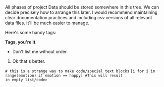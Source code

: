 All phases of project Data should be stored somewhere in this tree. We can decide precisely how to arrange this later.
I would recommend maintaining clear documentation practices and including csv versions of all relevant data files. It'll
be much easier to manage.

Here's some handy tags:
<p> <b>Tags, you're it.</b> </p>

<ul> 
<li>Don't list me without order. </li>
</ul>

<ol>
<li> Ok that's better. </li>
</ol>


`# this is a strange way to make code/special text blocks`
<code>[i for i in range(emotion) if emotion == happy] #This will result in empty list/code>

